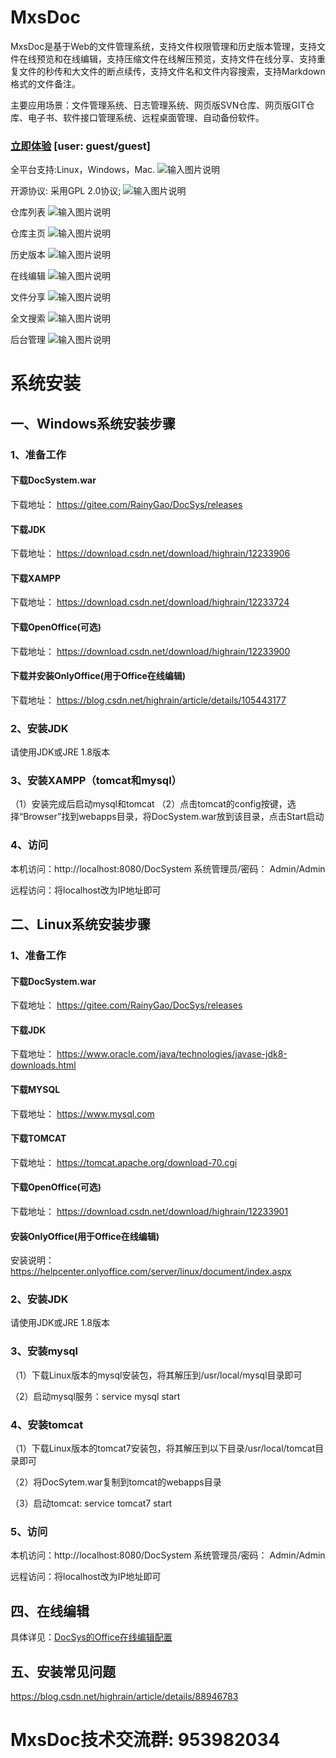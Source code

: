 # MxsDoc

MxsDoc是基于Web的文件管理系统，支持文件权限管理和历史版本管理，支持文件在线预览和在线编辑，支持压缩文件在线解压预览，支持文件在线分享、支持重复文件的秒传和大文件的断点续传，支持文件名和文件内容搜索，支持Markdown格式的文件备注。

主要应用场景：文件管理系统、日志管理系统、网页版SVN仓库、网页版GIT仓库、电子书、软件接口管理系统、远程桌面管理、自动备份软件。

### [立即体验](http://dw.gofreeteam.com) [user: guest/guest]

全平台支持:Linux，Windows，Mac.
![输入图片说明](https://images.gitee.com/uploads/images/2020/0614/223719_03bd18e1_1558129.png "docsys_首页1.png")

开源协议: 采用GPL 2.0协议;
![输入图片说明](https://images.gitee.com/uploads/images/2020/0613/105551_20a8ac4f_1558129.png "docsys_首页2.png")

仓库列表
![输入图片说明](https://images.gitee.com/uploads/images/2020/0613/105615_5aa90a26_1558129.png "docsys_仓库列表1.png")

仓库主页
![输入图片说明](https://images.gitee.com/uploads/images/2020/0613/105650_d4a010aa_1558129.png "docsys_仓库主页1.png")

历史版本
![输入图片说明](https://images.gitee.com/uploads/images/2020/0613/105708_0888bd30_1558129.png "docsys_仓库主页3.png")

在线编辑
![输入图片说明](https://images.gitee.com/uploads/images/2020/0613/105732_88ed0a73_1558129.png "docsys_仓库主页2.png")

文件分享
![输入图片说明](https://images.gitee.com/uploads/images/2020/0613/105757_67ca6763_1558129.png "docsys_仓库主页4.png")

全文搜索
![输入图片说明](https://images.gitee.com/uploads/images/2020/0613/105917_2ee5c143_1558129.png "docsys_仓库列表2.png")

后台管理
![输入图片说明](https://images.gitee.com/uploads/images/2020/0613/105813_e858feb3_1558129.png "docsys_管理后台1.png")

# 系统安装
## 一、Windows系统安装步骤
### 1、准备工作
#### 下载DocSystem.war
下载地址： https://gitee.com/RainyGao/DocSys/releases
#### 下载JDK
下载地址： https://download.csdn.net/download/highrain/12233906
#### 下载XAMPP
下载地址： https://download.csdn.net/download/highrain/12233724
#### 下载OpenOffice(可选)
下载地址： https://download.csdn.net/download/highrain/12233900
#### 下载并安装OnlyOffice(用于Office在线编辑)
下载地址： https://blog.csdn.net/highrain/article/details/105443177

### 2、安装JDK
请使用JDK或JRE 1.8版本

### 3、安装XAMPP（tomcat和mysql）
（1）安装完成后启动mysql和tomcat
（2）点击tomcat的config按键，选择“Browser”找到webapps目录，将DocSystem.war放到该目录，点击Start启动

### 4、访问

本机访问：http://localhost:8080/DocSystem   系统管理员/密码： Admin/Admin

远程访问：将localhost改为IP地址即可

## 二、Linux系统安装步骤
### 1、准备工作
#### 下载DocSystem.war
下载地址： https://gitee.com/RainyGao/DocSys/releases
#### 下载JDK
下载地址： https://www.oracle.com/java/technologies/javase-jdk8-downloads.html
#### 下载MYSQL
下载地址： https://www.mysql.com
#### 下载TOMCAT
下载地址： https://tomcat.apache.org/download-70.cgi
#### 下载OpenOffice(可选)
下载地址： https://download.csdn.net/download/highrain/12233901
#### 安装OnlyOffice(用于Office在线编辑)
安装说明：https://helpcenter.onlyoffice.com/server/linux/document/index.aspx

### 2、安装JDK
请使用JDK或JRE 1.8版本

### 3、安装mysql

（1）下载Linux版本的mysql安装包，将其解压到/usr/local/mysql目录即可

（2）启动mysql服务：service mysql start

### 4、安装tomcat

（1）下载Linux版本的tomcat7安装包，将其解压到以下目录/usr/local/tomcat目录即可

（2）将DocSytem.war复制到tomcat的webapps目录

（3）启动tomcat: service tomcat7 start

### 5、访问

本机访问：http://localhost:8080/DocSystem  系统管理员/密码： Admin/Admin

远程访问：将localhost改为IP地址即可

## 四、在线编辑
具体详见：[DocSys的Office在线编辑配置](https://blog.csdn.net/highrain/article/details/106696474)

## 五、安装常见问题
https://blog.csdn.net/highrain/article/details/88946783

# MxsDoc技术交流群: 953982034